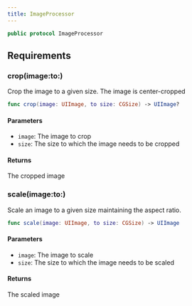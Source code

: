```yaml
---
title: ImageProcessor
---
```


``` swift
public protocol ImageProcessor 
```

## Requirements

### crop(image:​to:​)

Crop the image to a given size. The image is center-cropped

``` swift
func crop(image: UIImage, to size: CGSize) -> UIImage?
```

#### Parameters

  - `image`: The image to crop
  - `size`: The size to which the image needs to be cropped

#### Returns

The cropped image

### scale(image:​to:​)

Scale an image to a given size maintaining the aspect ratio.

``` swift
func scale(image: UIImage, to size: CGSize) -> UIImage
```

#### Parameters

  - `image`: The image to scale
  - `size`: The size to which the image needs to be scaled

#### Returns

The scaled image
